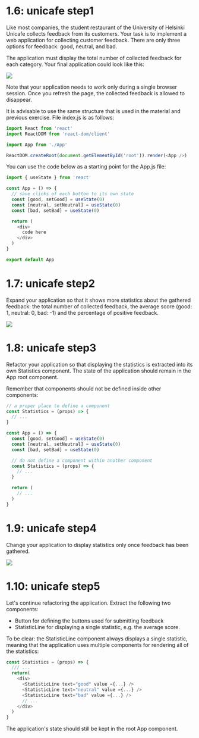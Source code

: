# 1.6: unicafe step1
Like most companies, the student restaurant of the University of Helsinki Unicafe collects feedback from its customers. Your task is to implement a web application for collecting customer feedback. There are only three options for feedback: good, neutral, and bad.

The application must display the total number of collected feedback for each category. Your final application could look like this:

<image src="https://fullstackopen.com/static/d4fe767d6d8eb46f1dd21334f5f9e46e/5a190/13e.png" />

Note that your application needs to work only during a single browser session. Once you refresh the page, the collected feedback is allowed to disappear.

It is advisable to use the same structure that is used in the material and previous exercise. File index.js is as follows:

```JavaScript
import React from 'react'
import ReactDOM from 'react-dom/client'

import App from './App'

ReactDOM.createRoot(document.getElementById('root')).render(<App />)
```

You can use the code below as a starting point for the App.js file:

```JavaScript
import { useState } from 'react'

const App = () => {
  // save clicks of each button to its own state
  const [good, setGood] = useState(0)
  const [neutral, setNeutral] = useState(0)
  const [bad, setBad] = useState(0)

  return (
    <div>
      code here
    </div>
  )
}

export default App
```

# 1.7: unicafe step2

Expand your application so that it shows more statistics about the gathered feedback: the total number of collected feedback, the average score (good: 1, neutral: 0, bad: -1) and the percentage of positive feedback.

<img src="https://fullstackopen.com/static/0a5d15ae9f055a15cb469b9c9223df41/5a190/14e.png">


# 1.8: unicafe step3

Refactor your application so that displaying the statistics is extracted into its own Statistics component. The state of the application should remain in the App root component.

Remember that components should not be defined inside other components:

```JavaScript
// a proper place to define a component
const Statistics = (props) => {
  // ...
}

const App = () => {
  const [good, setGood] = useState(0)
  const [neutral, setNeutral] = useState(0)
  const [bad, setBad] = useState(0)

  // do not define a component within another component
  const Statistics = (props) => {
    // ...
  }

  return (
    // ...
  )
}
```

# 1.9: unicafe step4

Change your application to display statistics only once feedback has been gathered.


<img src="https://fullstackopen.com/static/b453d7533ae85dcaf3eccf342a353c58/5a190/15e.png">

# 1.10: unicafe step5
Let's continue refactoring the application. Extract the following two components:

- Button for defining the buttons used for submitting feedback
- StatisticLine for displaying a single statistic, e.g. the average score.

To be clear: the StatisticLine component always displays a single statistic, meaning that the application uses multiple components for rendering all of the statistics:
```JavaScript
const Statistics = (props) => {
  /// ...
  return(
    <div>
      <StatisticLine text="good" value ={...} />
      <StatisticLine text="neutral" value ={...} />
      <StatisticLine text="bad" value ={...} />
      // ...
    </div>
  )
}
```
The application's state should still be kept in the root App component.

